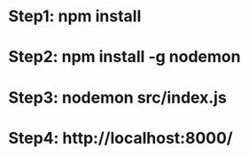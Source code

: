 # Step1: npm install
# Step2: npm install -g nodemon
# Step3: nodemon src/index.js
# Step4: http://localhost:8000/
